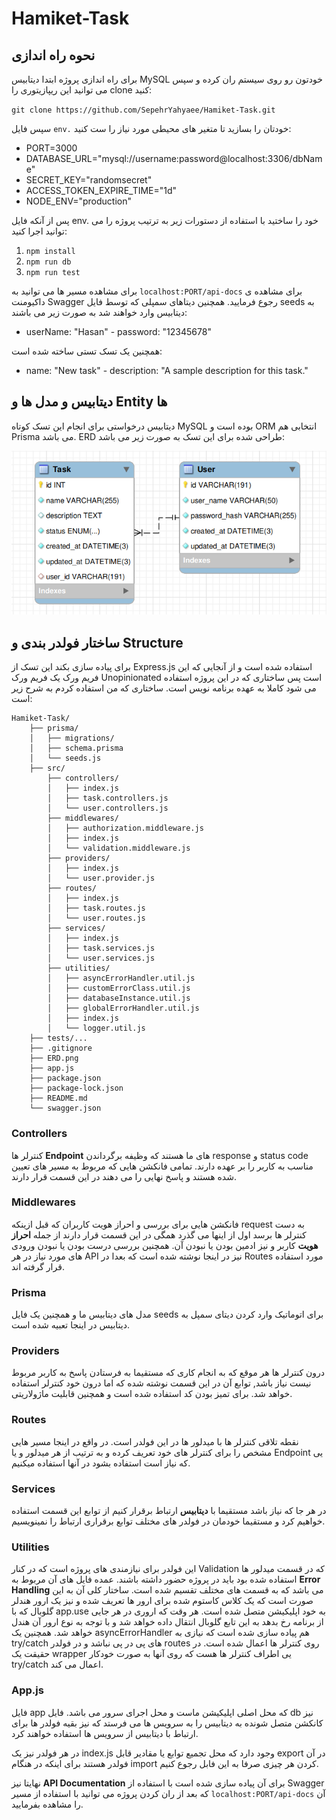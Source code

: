 # Hamiket-Task

## نحوه راه اندازی
برای راه اندازی پروژه ابتدا دیتابیس MySQL خودتون رو روی سیستم ران کرده و سپس می توانید این ریپازیتوری را clone کنید:

`git clone https://github.com/SepehrYahyaee/Hamiket-Task.git`

سپس فایل `env.` خودتان را بسازید تا متغیر های محیطی مورد نیاز را ست کنید:

- PORT=3000
- DATABASE_URL="mysql://username:password@localhost:3306/dbName"
- SECRET_KEY="randomsecret"
- ACCESS_TOKEN_EXPIRE_TIME="1d"
- NODE_ENV="production"

پس از آنکه فایل env. خود را ساختید با استفاده از دستورات زیر به ترتیب پروژه را می توانید اجرا کنید:

1. `npm install`
2. `npm run db`
3. `npm run test`

برای مشاهده مسیر ها می توانید به `localhost:PORT/api-docs` برای مشاهده ی داکیومنت Swagger رجوع فرمایید. همچنین دیتاهای سمپلی که توسط فایل seeds به دیتابیس وارد خواهند شد به صورت زیر می باشند:

- userName: "Hasan" - password: "12345678"

همچنین یک تسک تستی ساخته شده است:

- name: "New task" - description: "A sample description for this task."

## دیتابیس و مدل ها و Entity ها
دیتابیس درخواستی برای انجام این تسک کوتاه MySQL بوده است و ORM انتخابی هم Prisma می باشد. ERD طراحی شده برای این تسک به صورت زیر می باشد:

<img src="./ERD.png" alt="ERD Model for this Task management system">

## ساختار فولدر بندی و Structure
برای پیاده سازی بکند این تسک از Express.js استفاده شده است و از آنجایی که این فریم ورک یک فریم ورک Unopinionated است پس ساختاری که در این پروژه استفاده می شود کاملا به عهده برنامه نویس است. ساختاری که من استفاده کردم به شرح زیر است:

    Hamiket-Task/
        ├── prisma/
        │   ├── migrations/
        │   ├── schema.prisma
        │   └── seeds.js
        ├── src/
            ├── controllers/
            │   ├── index.js
            │   ├── task.controllers.js
            │   └── user.controllers.js
            ├── middlewares/
            │   ├── authorization.middleware.js
            │   ├── index.js
            │   └── validation.middleware.js
            ├── providers/
            │   ├── index.js
            │   └── user.provider.js
            ├── routes/
            │   ├── index.js
            │   ├── task.routes.js
            │   └── user.routes.js
            ├── services/
            │   ├── index.js
            │   ├── task.services.js
            │   └── user.services.js
            ├── utilities/
            │   ├── asyncErrorHandler.util.js
            │   ├── customErrorClass.util.js
            │   ├── databaseInstance.util.js
            │   ├── globalErrorHandler.util.js
            │   ├── index.js
            │   └── logger.util.js
        ├── tests/...
        ├── .gitignore
        ├── ERD.png
        ├── app.js
        ├── package.json
        ├── package-lock.json
        ├── README.md
        └── swagger.json

### Controllers
کنترلر ها **Endpoint** های ما هستند که وظیفه برگرداندن response و status code مناسب به کاربر را بر عهده دارند. تمامی فانکشن هایی که مربوط به مسیر های تعیین شده هستند و پاسخ نهایی را می دهند در این قسمت قرار دارند.

### Middlewares
فانکشن هایی برای بررسی و احراز هویت کاربران که قبل ازینکه request به دست کنترلر ها برسد اول از اینها می گذرد همگی در این قسمت قرار دارند از جمله **احراز هویت** کاربر و نیز ادمین بودن یا نبودن آن. همچنین بررسی درست بودن یا نبودن ورودی های مورد نیاز در هر API نیز در اینجا نوشته شده است که بعدا در Routes مورد استفاده قرار گرفته اند.

### Prisma
مدل های دیتابیس ما و همچنین یک فایل seeds برای اتوماتیک وارد کردن دیتای سمپل به دیتابیس در اینجا تعبیه شده است.

### Providers
درون کنترلر ها هر موقع که به انجام کاری که مستقیما به فرستادن پاسخ به کاربر مربوط نیست نیاز باشد, توابع آن در این قسمت نوشته شده که اما درون خود کنترلر استفاده خواهد شد. برای تمیز بودن کد استفاده شده است و همچنین قابلیت ماژولاریتی.

### Routes
نقطه تلاقی کنترلر ها با میدلور ها در این فولدر است. در واقع در اینجا مسیر هایی مشخص را برای کنترلر های خود تعریف کرده و به ترتیب از هر میدلور و یا Endpoint یی که نیاز است استفاده بشود در آنها استفاده میکنیم.

### Services
در هر جا که نیاز باشد مستقیما با **دیتابیس** ارتباط برقرار کنیم از توابع این قسمت استفاده خواهیم کرد و مستقیما خودمان در فولدر های مختلف توابع برقراری ارتباط را نمینویسیم.

### Utilities
این فولدر برای نیازمندی های پروژه است که در کنار Validation که در قسمت میدلور ها استفاده شده بود باید در پروژه حضور داشته باشند. عمده فایل های آن مربوط به **Error Handling** می باشد که به قسمت های مختلف تقسیم شده است. ساختار کلی آن به این صورت است که یک کلاس کاستوم شده برای ارور ها تعریف شده و نیز یک ارور هندلر گلوبال که با app.use به خود اپلیکیشن متصل شده است. هر وقت که اروری در هر جایی از برنامه رخ بدهد به این تابع گلوبال انتقال داده خواهد شد و با توجه به نوع ارور آن هندل خواهد شد. همچنین یک asyncErrorHandler هم پیاده سازی شده است که نیازی به try/catch های پی در پی نباشد و در فولدر routes روی کنترلر ها اعمال شده است. در حقیقت یک wrapper یی اطراف کنترلر ها هست که روی آنها به صورت خودکار try/catch اعمال می کند.

### App.js
فایل app که محل اصلی اپلیکیشن ماست و محل اجرای سرور می باشد. فایل db نیز کانکشن متصل شونده به دیتابیس را به سرویس ها می فرستد که نیز بقیه فولدر ها برای ارتباط با دیتابیس از سرویس ها استفاده خواهند کرد.

در هر فولدر نیز یک index.js وجود دارد که محل تجمیع توابع یا مقادیر قابل export در آن فولدر هستند برای اینکه در هنگام import کردن هر چیزی صرفا به این فابل رجوع کنیم.

نهایتا نیز **API Documentation** برای آن پیاده سازی شده است با استفاده از Swagger که بعد از ران کردن پروژه می توانید با استفاده از مسیر `localhost:PORT/api-docs` آن را مشاهده بفرمایید.
